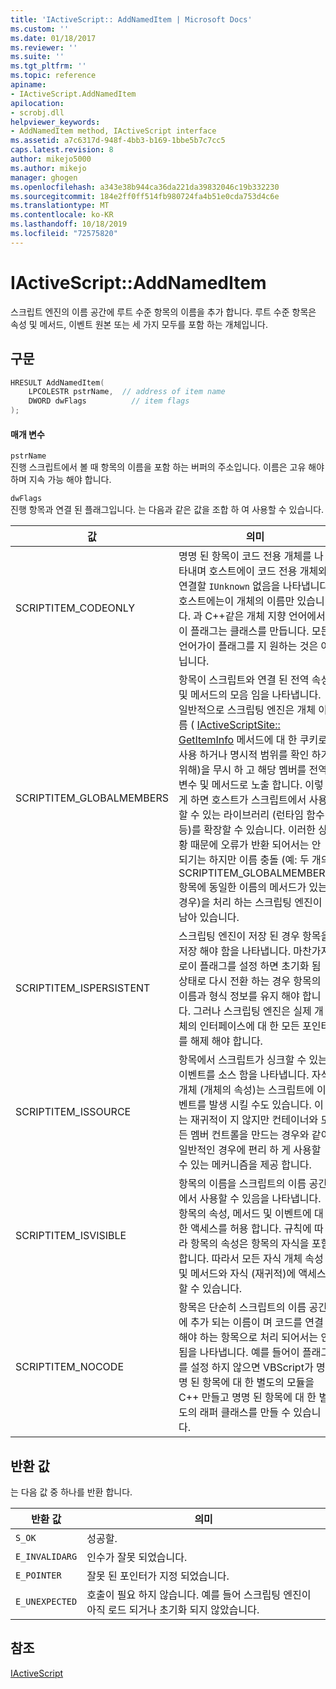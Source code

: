 ```yaml
---
title: 'IActiveScript:: AddNamedItem | Microsoft Docs'
ms.custom: ''
ms.date: 01/18/2017
ms.reviewer: ''
ms.suite: ''
ms.tgt_pltfrm: ''
ms.topic: reference
apiname:
- IActiveScript.AddNamedItem
apilocation:
- scrobj.dll
helpviewer_keywords:
- AddNamedItem method, IActiveScript interface
ms.assetid: a7c6317d-948f-4bb3-b169-1bbe5b7c7cc5
caps.latest.revision: 8
author: mikejo5000
ms.author: mikejo
manager: ghogen
ms.openlocfilehash: a343e38b944ca36da221da39832046c19b332230
ms.sourcegitcommit: 184e2ff0ff514fb980724fa4b51e0cda753d4c6e
ms.translationtype: MT
ms.contentlocale: ko-KR
ms.lasthandoff: 10/18/2019
ms.locfileid: "72575820"
---
```

# <a name="iactivescriptaddnameditem"></a>IActiveScript::AddNamedItem
스크립트 엔진의 이름 공간에 루트 수준 항목의 이름을 추가 합니다. 루트 수준 항목은 속성 및 메서드, 이벤트 원본 또는 세 가지 모두를 포함 하는 개체입니다.  
  
## <a name="syntax"></a>구문  
  
```cpp
HRESULT AddNamedItem(  
    LPCOLESTR pstrName,  // address of item name  
    DWORD dwFlags          // item flags  
);  
```  
  
#### <a name="parameters"></a>매개 변수  
 `pstrName`  
 진행 스크립트에서 볼 때 항목의 이름을 포함 하는 버퍼의 주소입니다. 이름은 고유 해야 하며 지속 가능 해야 합니다.  
  
 `dwFlags`  
 진행 항목과 연결 된 플래그입니다. 는 다음과 같은 값을 조합 하 여 사용할 수 있습니다.  
  
|값|의미|  
|-----------|-------------|  
|SCRIPTITEM_CODEONLY|명명 된 항목이 코드 전용 개체를 나타내며 호스트에이 코드 전용 개체와 연결할 `IUnknown` 없음을 나타냅니다. 호스트에는이 개체의 이름만 있습니다. 과 C++같은 개체 지향 언어에서이 플래그는 클래스를 만듭니다. 모든 언어가이 플래그를 지 원하는 것은 아닙니다.|  
|SCRIPTITEM_GLOBALMEMBERS|항목이 스크립트와 연결 된 전역 속성 및 메서드의 모음 임을 나타냅니다. 일반적으로 스크립팅 엔진은 개체 이름 ( [IActiveScriptSite:: GetItemInfo](../../winscript/reference/iactivescriptsite-getiteminfo.md) 메서드에 대 한 쿠키로 사용 하거나 명시적 범위를 확인 하기 위해)을 무시 하 고 해당 멤버를 전역 변수 및 메서드로 노출 합니다. 이렇게 하면 호스트가 스크립트에서 사용할 수 있는 라이브러리 (런타임 함수 등)를 확장할 수 있습니다. 이러한 상황 때문에 오류가 반환 되어서는 안 되기는 하지만 이름 충돌 (예: 두 개의 SCRIPTITEM_GLOBALMEMBERS 항목에 동일한 이름의 메서드가 있는 경우)을 처리 하는 스크립팅 엔진이 남아 있습니다.|  
|SCRIPTITEM_ISPERSISTENT|스크립팅 엔진이 저장 된 경우 항목을 저장 해야 함을 나타냅니다. 마찬가지로이 플래그를 설정 하면 초기화 됨 상태로 다시 전환 하는 경우 항목의 이름과 형식 정보를 유지 해야 합니다. 그러나 스크립팅 엔진은 실제 개체의 인터페이스에 대 한 모든 포인터를 해제 해야 합니다.|  
|SCRIPTITEM_ISSOURCE|항목에서 스크립트가 싱크할 수 있는 이벤트를 소스 함을 나타냅니다. 자식 개체 (개체의 속성)는 스크립트에 이벤트를 발생 시킬 수도 있습니다. 이는 재귀적이 지 않지만 컨테이너와 모든 멤버 컨트롤을 만드는 경우와 같이 일반적인 경우에 편리 하 게 사용할 수 있는 메커니즘을 제공 합니다.|  
|SCRIPTITEM_ISVISIBLE|항목의 이름을 스크립트의 이름 공간에서 사용할 수 있음을 나타냅니다. 항목의 속성, 메서드 및 이벤트에 대 한 액세스를 허용 합니다. 규칙에 따라 항목의 속성은 항목의 자식을 포함 합니다. 따라서 모든 자식 개체 속성 및 메서드와 자식 (재귀적)에 액세스할 수 있습니다.|  
|SCRIPTITEM_NOCODE|항목은 단순히 스크립트의 이름 공간에 추가 되는 이름이 며 코드를 연결 해야 하는 항목으로 처리 되어서는 안 됨을 나타냅니다. 예를 들어이 플래그를 설정 하지 않으면 VBScript가 명명 된 항목에 대 한 별도의 모듈을 C++ 만들고 명명 된 항목에 대 한 별도의 래퍼 클래스를 만들 수 있습니다.|  
  
## <a name="return-value"></a>반환 값  
 는 다음 값 중 하나를 반환 합니다.  
  
|반환 값|의미|  
|------------------|-------------|  
|`S_OK`|성공할.|  
|`E_INVALIDARG`|인수가 잘못 되었습니다.|  
|`E_POINTER`|잘못 된 포인터가 지정 되었습니다.|  
|`E_UNEXPECTED`|호출이 필요 하지 않습니다. 예를 들어 스크립팅 엔진이 아직 로드 되거나 초기화 되지 않았습니다.|  
  
## <a name="see-also"></a>참조  
 [IActiveScript](../../winscript/reference/iactivescript.md)